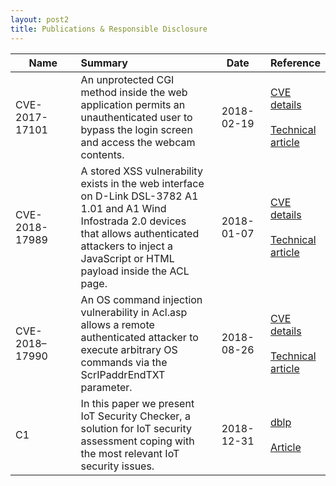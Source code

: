 ```yaml
---
layout: post2
title: Publications & Responsible Disclosure
--- 
```


| Name        		|Summary 		| Date          | Reference  |
| ------------- 	|:------------- |:-------------:| :----------|
| CVE-2017-17101	| An unprotected CGI method inside the web application permits an unauthenticated user to bypass the login screen and access the webcam contents.	 | 2018-02-19 		| [CVE details][cve1] <br><br> [Technical article][blog1]   |
| CVE-2018-17989    | A stored XSS vulnerability exists in the web interface on D-Link DSL-3782 A1 1.01 and A1 Wind Infostrada 2.0 devices that allows authenticated attackers to inject a JavaScript or HTML payload inside the ACL page. |   2018-01-07 	| [CVE details][cve2] <br><br> [Technical article][blog2]   |
| CVE-2018–17990 	| An OS command injection vulnerability in Acl.asp allows a remote authenticated attacker to execute arbitrary OS commands via the ScrIPaddrEndTXT parameter.   |    2018-08-26	| [CVE details][cve3] <br><br> [Technical article][blog2] 	 |
| C1 	| In this paper we present IoT Security Checker, a solution for IoT security assessment coping with the most relevant IoT security issues. |    2018-12-31	| [dblp][dblp] <br><br> [Article][paper1] 	 |



[cve1]: https://www.cvedetails.com/cve/CVE-2017-17101/
[cve2]: https://www.cvedetails.com/cve/CVE-2018-17989/
[cve3]: https://www.cvedetails.com/cve/CVE-2018-17990/
[blog1]: http://c0mix.github.io/2018/Break-into-2K-IP-Camera/
[blog2]: https://c0mix.github.io/2019/D-Link-DIR-3782-SecAdvisory-OS-Command-Injection-and-Stored-XSS/
[dblp]:	https://dblp.uni-trier.de/pers/hd/c/Comi:Lorenzo
[paper1]:	https://link.springer.com/chapter/10.1007%2F978-3-030-10549-5_24


<style>
table:nth-of-type(1) {
    display:table;
    overflow-x:auto;
    width:100%;
}
table:nth-of-type(1) th:nth-of-type(1) {
    width:25%;
}
table:nth-of-type(1) th:nth-of-type(2) {
    width:50%;
}
table:nth-of-type(1) th:nth-of-type(3) {
    width:20%;
}
table:nth-of-type(1) th:nth-of-type(4) {
    width:5%;
}
</style>
